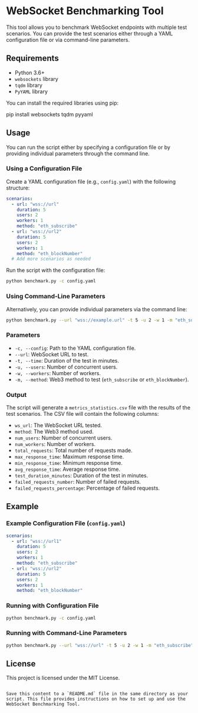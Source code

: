 
# WebSocket Benchmarking Tool

This tool allows you to benchmark WebSocket endpoints with multiple test scenarios. You can provide the test scenarios either through a YAML configuration file or via command-line parameters.

## Requirements

- Python 3.6+
- `websockets` library
- `tqdm` library
- `PyYAML` library

You can install the required libraries using pip:


pip install websockets tqdm pyyaml


## Usage

You can run the script either by specifying a configuration file or by providing individual parameters through the command line.

### Using a Configuration File

Create a YAML configuration file (e.g., `config.yaml`) with the following structure:

```yaml
scenarios:
  - url: "wss://url"
    duration: 5
    users: 2
    workers: 1
    method: "eth_subscribe"
  - url: "wss://url2"
    duration: 5
    users: 2
    workers: 1
    method: "eth_blockNumber"
  # Add more scenarios as needed
```

Run the script with the configuration file:

```sh
python benchmark.py -c config.yaml
```

### Using Command-Line Parameters

Alternatively, you can provide individual parameters via the command line:

```sh
python benchmark.py --url "wss://example.url" -t 5 -u 2 -w 1 -m "eth_subscribe"
```

### Parameters

- `-c, --config`: Path to the YAML configuration file.
- `--url`: WebSocket URL to test.
- `-t, --time`: Duration of the test in minutes.
- `-u, --users`: Number of concurrent users.
- `-w, --workers`: Number of workers.
- `-m, --method`: Web3 method to test (`eth_subscribe` or `eth_blockNumber`).

### Output

The script will generate a `metrics_statistics.csv` file with the results of the test scenarios. The CSV file will contain the following columns:

- `ws_url`: The WebSocket URL tested.
- `method`: The Web3 method used.
- `num_users`: Number of concurrent users.
- `num_workers`: Number of workers.
- `total_requests`: Total number of requests made.
- `max_response_time`: Maximum response time.
- `min_response_time`: Minimum response time.
- `avg_response_time`: Average response time.
- `test_duration_minutes`: Duration of the test in minutes.
- `failed_requests_number`: Number of failed requests.
- `failed_requests_percentage`: Percentage of failed requests.

## Example

### Example Configuration File (`config.yaml`)

```yaml
scenarios:
  - url: "wss://url1"
    duration: 5
    users: 2
    workers: 1
    method: "eth_subscribe"
  - url: "wss://url2"
    duration: 5
    users: 2
    workers: 1
    method: "eth_blockNumber"
```

### Running with Configuration File

```sh
python benchmark.py -c config.yaml
```

### Running with Command-Line Parameters

```sh
python benchmark.py --url "wss://url" -t 5 -u 2 -w 1 -m "eth_subscribe"
```

## License

This project is licensed under the MIT License.
```

Save this content to a `README.md` file in the same directory as your script. This file provides instructions on how to set up and use the WebSocket Benchmarking Tool.
